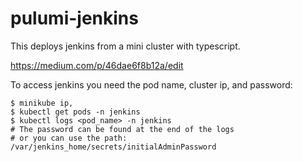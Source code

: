 # pulumi-jenkins

This deploys jenkins from a mini cluster with typescript.

https://medium.com/p/46dae6f8b12a/edit

To access jenkins you need the pod name, cluster ip, and password:   
```
$ minikube ip,                                     
$ kubectl get pods -n jenkins                                      
$ kubectl logs <pod_name> -n jenkins                                     
# The password can be found at the end of the logs                                     
# or you can use the path: /var/jenkins_home/secrets/initialAdminPassword
```
